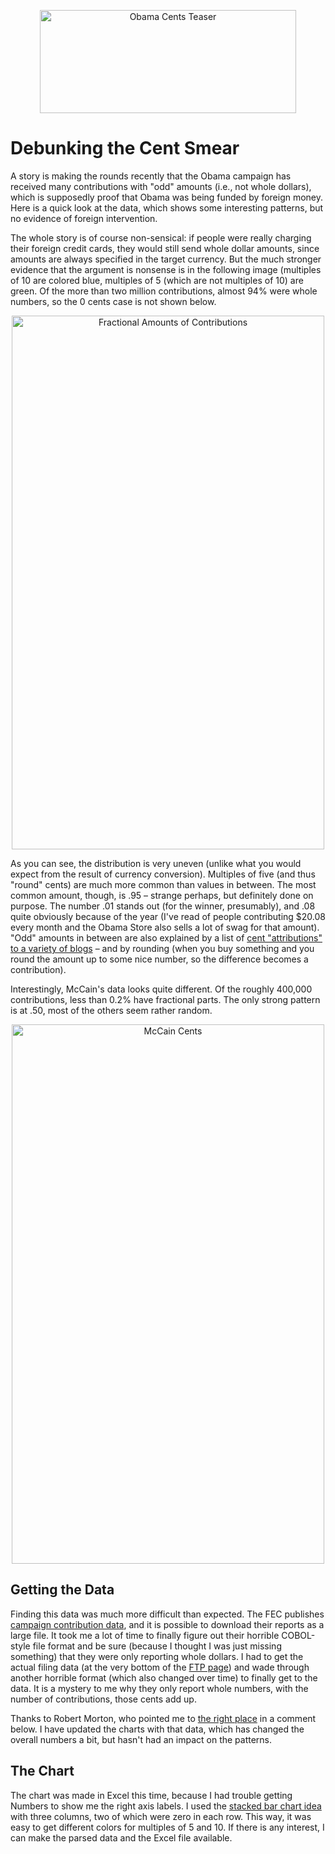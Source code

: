 <p align="center"><img src="https://media.eagereyes.org/media/2008/Obama-Cents-teaser.png" alt="Obama Cents Teaser" width="410" height="165" border="0" /></p>


# Debunking the Cent Smear

A story is making the rounds recently that the Obama campaign has received many contributions with "odd" amounts (i.e., not whole dollars), which is supposedly proof that Obama was being funded by foreign money. Here is a quick look at the data, which shows some interesting patterns, but no evidence of foreign intervention.

The whole story is of course non-sensical: if people were really charging their foreign credit cards, they would still send whole dollar amounts, since amounts are always specified in the target currency. But the much stronger evidence that the argument is nonsense is in the following image (multiples of 10 are colored blue, multiples of 5 (which are not multiples of 10) are green. Of the more than two million contributions, almost 94% were whole numbers, so the 0 cents case is not shown below.

<p align="center"><img src="https://media.eagereyes.org/media/2008/Obama-Cents.png" alt="Fractional Amounts of Contributions" width="500" height="854" /></p>

As you can see, the distribution is very uneven (unlike what you would expect from the result of currency conversion). Multiples of five (and thus "round" cents) are much more common than values in between. The most common amount, though, is .95 – strange perhaps, but definitely done on purpose. The number .01 stands out (for the winner, presumably), and .08 quite obviously because of the year (I've read of people contributing $20.08 every month and the Obama Store also sells a lot of swag for that amount). "Odd" amounts in between are also explained by a list of <a href="http://www.swingstateproject.com/2006/03/zombie_myths_ne.html">cent "attributions" to a variety of blogs</a> – and by rounding (when you buy something and you round the amount up to some nice number, so the difference becomes a contribution).

Interestingly, McCain's data looks quite different. Of the roughly 400,000 contributions, less than 0.2% have fractional parts. The only strong pattern is at .50, most of the others seem rather random.

<p align="center"><img src="https://media.eagereyes.org/media/2008/McCain-Cents.png" alt="McCain Cents" width="500" height="863" border="0" /></p>

## Getting the Data

Finding this data was much more difficult than expected. The FEC publishes <a href="http://www.fec.gov/disclosure.shtml">campaign contribution data</a>, and it is possible to download their reports as a large file. It took me a lot of time to finally figure out their horrible COBOL-style file format and be sure (because I thought I was just missing something) that they were only reporting whole dollars. I had to get the actual filing data (at the very bottom of the <a href="http://www.fec.gov/finance/disclosure/ftp_download.shtml">FTP page</a>) and wade through another horrible format (which also changed over time) to finally get to the data. It is a mystery to me why they only report whole numbers, with the number of contributions, those cents add up.

Thanks to Robert Morton, who pointed me to <a href="http://www.fec.gov/DisclosureSearch/MapAppDownload.do?cand_id=P00000001&amp;cand_nm_title=All%20Candidates&amp;downloadComeFrom=mapApp&amp;tranComeFrom=mapApp&amp;tranType=">the right place</a> in a comment below. I have updated the charts with that data, which has changed the overall numbers a bit, but hasn't had an impact on the patterns.

## The Chart

The chart was made in Excel this time, because I had trouble getting Numbers to show me the right axis labels. I used the <a href="/blog/2008/popular-vs-electoral-votes-using-stacked-bar-charts">stacked bar chart idea</a> with three columns, two of which were zero in each row. This way, it was easy to get different colors for multiples of 5 and 10. If there is any interest, I can make the parsed data and the Excel file available.
